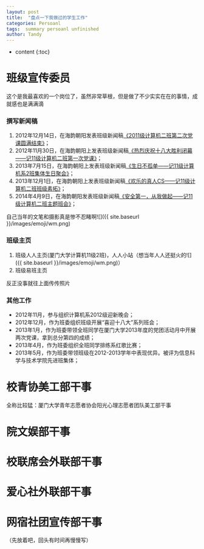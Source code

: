 ```yaml
---
layout: post
title:  "盘点一下我做过的学生工作"
categories: Persoanl
tags:  summary persoanl unfinished
author: Tandy
---
```


* content
{:toc}




# 班级宣传委员

这个是我最喜欢的一个岗位了，虽然非常草根，但是做了不少实实在在的事情，成就感也是满满滴

### 撰写新闻稿

1. 2012年12月14日，在海韵朝阳发表班级新闻稿[《2011级计算机二班第二次党课圆满结束》](http://hyzybks.xmu.edu.cn/5f/14/c1318a24340/page.htm)；
2. 2012年11月30日，在海韵朝阳上发表班级新闻稿[《热烈庆祝十八大胜利闭幕——记11级计算机二班第一次党课》](http://hyzybks.xmu.edu.cn/5d/d4/c1318a24020/page.htm)；
3. 2013年7月15日，在海韵朝阳上发表班级新闻稿[《生日不孤单——记11级计算机系2班集体生日聚会》](http://hyzybks.xmu.edu.cn/61/b2/c1318a25010/page.htm)；
4. 2013年12月1日，在海韵朝阳上发表班级新闻稿[《欢乐的真人CS——记11级计算机二班班级素拓》](http://hyzybks.xmu.edu.cn/63/d9/c1318a25561/page.htm)；
5. 2014年4月9日，在海韵朝阳发表班级新闻稿[《安全第一，从我做起——记11级计算机二班主题班会》](http://hyzybks.xmu.edu.cn/65/73/c1318a25971/page.htm)；

自己当年的文笔和摄影真是惨不忍睹啊![]({{ site.baseurl }}/images/emoji/wm.png)

### 班级主页

1. 班级人人主页(厦门大学计算机11级2班)，人人小站（想当年人人还挺火的![]({{ site.baseurl }}/images/emoji/wm.png)）
2. 班级易班主页

反正没事就往上面传传照片

### 其他工作

- 2012年11月，参与组织计算机系2012级迎新晚会；
- 2012年12月，作为班委组织班级开展“喜迎十八大”系列班会；
- 2013年1月，作为班委带领全班同学在厦门大学2013年度的党团活动月中开展两次党课，拿到总分第四的成绩；
- 2013年4月，作为班委组织全班同学排练系红歌比赛；
- 2013年5月，作为班委带领班级在2012-2013学年中表现优异。被评为信息科学与技术学院先进班集体；

# 校青协美工部干事

全称比较猛：厦门大学青年志愿者协会阳光心理志愿者团队美工部干事

# 院文娱部干事

# 校联席会外联部干事

# 爱心社外联部干事

# 网宿社团宣传部干事


（先放着吧，回头有时间再慢慢写）
